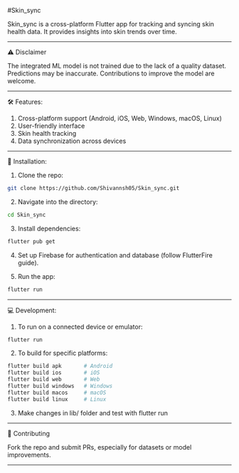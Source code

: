 #Skin_sync

Skin_sync is a cross-platform Flutter app for tracking and syncing skin health data. It provides insights into skin trends over time.

__________________________________________________________________________________________________________________________________________________________________________________________________________________

⚠️ Disclaimer

The integrated ML model is not trained due to the lack of a quality dataset. Predictions may be inaccurate. Contributions to improve the model are welcome.

__________________________________________________________________________________________________________________________________________________________________________________________________________________

🛠️ Features:

1. Cross-platform support (Android, iOS, Web, Windows, macOS, Linux)
2. User-friendly interface
3. Skin health tracking
4. Data synchronization across devices

__________________________________________________________________________________________________________________________________________________________________________________________________________________

🚀 Installation:

1. Clone the repo:

```bash
git clone https://github.com/Shivannsh05/Skin_sync.git
```

2. Navigate into the directory:

```bash
cd Skin_sync
```

3. Install dependencies:

```bash
flutter pub get
```

4. Set up Firebase for authentication and database (follow FlutterFire guide).

5. Run the app:

```bash
flutter run
```
__________________________________________________________________________________________________________________________________________________________________________________________________________________

💻 Development:

1. To run on a connected device or emulator:

```bash
flutter run
```

2. To build for specific platforms:

```bash
flutter build apk       # Android
flutter build ios       # iOS
flutter build web       # Web
flutter build windows   # Windows
flutter build macos     # macOS
flutter build linux     # Linux
```

3. Make changes in lib/ folder and test with flutter run

__________________________________________________________________________________________________________________________________________________________________________________________________________________

🧪 Contributing

Fork the repo and submit PRs, especially for datasets or model improvements.

__________________________________________________________________________________________________________________________________________________________________________________________________________________


